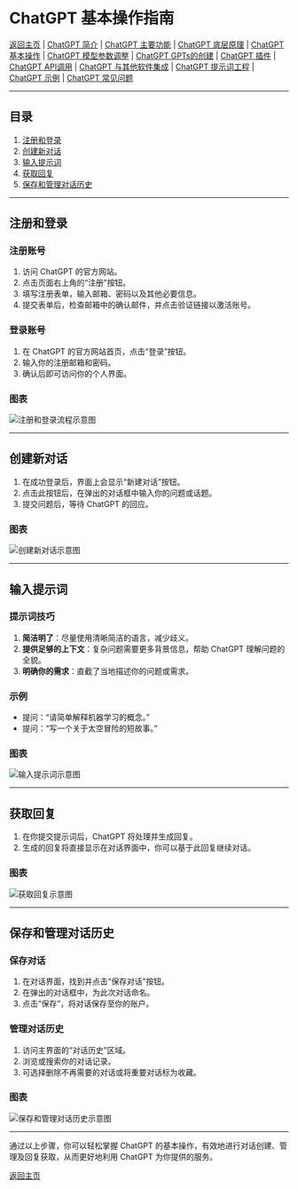 # ChatGPT 基本操作指南

[返回主页](../README.md) | [ChatGPT 简介](ChatGPT-Introduction.md) | [ChatGPT 主要功能](ChatGPT-Key%20Features.md) | [ChatGPT 底层原理](ChatGPT-Underlying%20Principles.md) | [ChatGPT 基本操作](ChatGPT-Basic%20Operations.md) | [ChatGPT 模型参数调整](ChatGPT-Model%20Parameter%20Adjustment.md) | [ChatGPT GPTs的创建](ChatGPT-Creating%20GPTs.md) | [ChatGPT 插件](ChatGPT-Plugins.md) | [ChatGPT API调用](ChatGPT-API%20Calls.md) | [ChatGPT 与其他软件集成](ChatGPT-Plus%20Other%20Software.md) | [ChatGPT 提示词工程](ChatGPT-Prompt%20Engineering.md) | [ChatGPT 示例](ChatGPT-Examples.md) | [ChatGPT 常见问题](ChatGPT-FAQ.md)

---

## 目录
1. [注册和登录](#注册和登录)
2. [创建新对话](#创建新对话)
3. [输入提示词](#输入提示词)
4. [获取回复](#获取回复)
5. [保存和管理对话历史](#保存和管理对话历史)

---

## 注册和登录

### 注册账号
1. 访问 ChatGPT 的官方网站。
2. 点击页面右上角的“注册”按钮。
3. 填写注册表单，输入邮箱、密码以及其他必要信息。
4. 提交表单后，检查邮箱中的确认邮件，并点击验证链接以激活账号。

### 登录账号
1. 在 ChatGPT 的官方网站首页，点击“登录”按钮。
2. 输入你的注册邮箱和密码。
3. 确认后即可访问你的个人界面。

### 图表
![注册和登录流程示意图](https://example.com/registration-login-chart.png)

---

## 创建新对话

1. 在成功登录后，界面上会显示“新建对话”按钮。
2. 点击此按钮后，在弹出的对话框中输入你的问题或话题。
3. 提交问题后，等待 ChatGPT 的回应。

### 图表
![创建新对话示意图](https://example.com/new-conversation-chart.png)

---

## 输入提示词

### 提示词技巧
1. **简洁明了**：尽量使用清晰简洁的语言，减少歧义。
2. **提供足够的上下文**：复杂问题需要更多背景信息，帮助 ChatGPT 理解问题的全貌。
3. **明确你的需求**：直截了当地描述你的问题或需求。

### 示例
- 提问：“请简单解释机器学习的概念。”
- 提问：“写一个关于太空冒险的短故事。”

### 图表
![输入提示词示意图](https://example.com/input-prompt-chart.png)

---

## 获取回复

1. 在你提交提示词后，ChatGPT 将处理并生成回复。
2. 生成的回复将直接显示在对话界面中，你可以基于此回复继续对话。

### 图表
![获取回复示意图](https://example.com/get-response-chart.png)

---

## 保存和管理对话历史

### 保存对话
1. 在对话界面，找到并点击“保存对话”按钮。
2. 在弹出的对话框中，为此次对话命名。
3. 点击“保存”，将对话保存至你的账户。

### 管理对话历史
1. 访问主界面的“对话历史”区域。
2. 浏览或搜索你的对话记录。
3. 可选择删除不再需要的对话或将重要对话标为收藏。

### 图表
![保存和管理对话历史示意图](https://example.com/manage-history-chart.png)

---

通过以上步骤，你可以轻松掌握 ChatGPT 的基本操作，有效地进行对话创建、管理及回复获取，从而更好地利用 ChatGPT 为你提供的服务。

[返回主页](../README.md)
